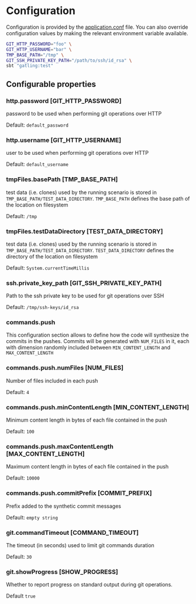 # Configuration

Configuration is provided by the [application.conf](src/test/resources/application.conf) file.
You can also override configuration values by making the relevant environment variable available.

```bash
GIT_HTTP_PASSWORD="foo" \
GIT_HTTP_USERNAME="bar" \
TMP_BASE_PATH="/tmp" \
GIT_SSH_PRIVATE_KEY_PATH="/path/to/ssh/id_rsa" \
sbt "gatling:test"
```

## Configurable properties

### http.password [GIT_HTTP_PASSWORD]
password to be used when performing git operations over HTTP

Default: `default_password`

### http.username [GIT_HTTP_USERNAME]
user to be used when performing git operations over HTTP

Default: `default_username`

### tmpFiles.basePath [TMP_BASE_PATH]
test data (i.e. clones) used by the running scenario is stored in `TMP_BASE_PATH/TEST_DATA_DIRECTORY`.
`TMP_BASE_PATH` defines the base path of the location on filesystem

Default: `/tmp`

### tmpFiles.testDataDirectory [TEST_DATA_DIRECTORY]
test data (i.e. clones) used by the running scenario is stored in `TMP_BASE_PATH/TEST_DATA_DIRECTORY`.
`TEST_DATA_DIRECTORY` defines the directory of the location on filesystem

Default: `System.currentTimeMillis`

### ssh.private_key_path [GIT_SSH_PRIVATE_KEY_PATH]
Path to the ssh private key to be used for git operations over SSH

Default: `/tmp/ssh-keys/id_rsa`

### commands.push

This configuration section allows to define how the code will synthesize the commits in the pushes.
Commits will be generated with `NUM_FILES` in it, each with dimension randomly included between `MIN_CONTENT_LENGTH` and `MAX_CONTENT_LENGTH`

### commands.push.numFiles [NUM_FILES]
Number of files included in each push

Default: `4`

### commands.push.minContentLength [MIN_CONTENT_LENGTH]
Minimum content length in bytes of each file contained in the push

Default: `100`

### commands.push.maxContentLength [MAX_CONTENT_LENGTH]
Maximum content length in bytes of each file contained in the push

Default: `10000`

### commands.push.commitPrefix [COMMIT_PREFIX]
Prefix added to the synthetic commit messages

Default: `empty string`

### git.commandTimeout [COMMAND_TIMEOUT]
The timeout (in seconds) used to limit git commands duration

Default: `30`

### git.showProgress [SHOW_PROGRESS]
Whether to report progress on standard output during git operations.

Default `true`


